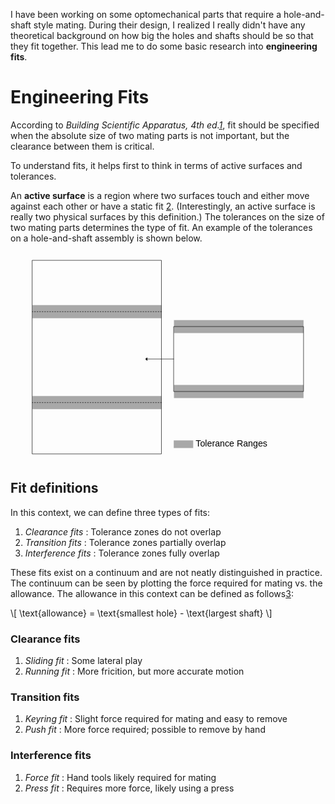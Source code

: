 <!--
.. title: Engineering Fits
.. slug: engineering-fits
.. date: 2024-03-26 11:48:49 UTC+01:00
.. tags: fits, 3d printing
.. category: manufacturing
.. link: 
.. description: The basic theory of engineering fits
.. type: text
.. has_math: true
-->

I have been working on some optomechanical parts that require a hole-and-shaft style mating. During their design, I realized I really didn't have any theoretical background on how big the holes and shafts should be so that they fit together. This lead me to do some basic research into **engineering fits**.

# Engineering Fits

According to <cite>Building Scientific Apparatus, 4th ed.[1]</cite>, fit should be specified when the absolute size of two mating parts is not important, but the clearance between them is critical.

To understand fits, it helps first to think in terms of active surfaces and tolerances.

An **active surface** is a region where two surfaces touch and either move against each other or have a static fit [2]. (Interestingly, an active surface is really two physical surfaces by this definition.) The tolerances on the size of two mating parts determines the type of fit. An example of the tolerances on a hole-and-shaft assembly is shown below.

<svg
   width="150mm"
   height="100mm"
   viewBox="0 0 150 100"
   version="1.1"
   id="svg5"
   xmlns="http://www.w3.org/2000/svg"
   xmlns:svg="http://www.w3.org/2000/svg">
  <defs
     id="defs2" />
  <g
     id="layer1">
    <g
       id="g17422"
       transform="translate(4.3342147,0.28437662)">
      <g
         id="g18330"
         transform="translate(7.3550761,0.97463966)">
        <rect
           style="fill:#a8a8a8;fill-opacity:1;stroke:none;stroke-width:0.0499999;stroke-linecap:square;stroke-dasharray:0.0999994, 0.199999;stroke-dashoffset:0;stroke-opacity:1"
           id="rect8681"
           width="61.416935"
           height="6.1849809"
           x="-1.2360383"
           y="24.001053"
           ry="2.3741585e-07" />
        <rect
           style="fill:#a8a8a8;fill-opacity:1;stroke:none;stroke-width:0.0499999;stroke-linecap:square;stroke-dasharray:0.0999994, 0.199999;stroke-dashoffset:0;stroke-opacity:1"
           id="rect8943"
           width="61.416935"
           height="6.1849809"
           x="-1.2359573"
           y="67.295868"
           ry="2.3741585e-07" />
        <rect
           style="fill:none;fill-opacity:1;stroke:#000000;stroke-width:0.199999;stroke-linecap:square;stroke-dasharray:none;stroke-dashoffset:0;stroke-opacity:1"
           id="rect8621"
           width="61.416935"
           height="92.190269"
           x="-1.2359573"
           y="2.645849"
           ry="1.7694015e-07" />
        <path
           style="fill:none;fill-opacity:1;stroke:#000000;stroke-width:0.199999;stroke-linecap:square;stroke-dasharray:0.399999, 0.799999;stroke-dashoffset:0;stroke-opacity:1"
           d="M 60.180883,27.093527 H -1.2360264"
           id="path8677" />
        <path
           style="fill:none;fill-opacity:1;stroke:#000000;stroke-width:0.199999;stroke-linecap:square;stroke-dasharray:0.399999, 0.799999;stroke-dashoffset:0;stroke-opacity:1"
           d="M 60.18099,70.388445 H -1.2360264"
           id="path8679" />
        <rect
           style="fill:#a8a8a8;fill-opacity:1;stroke:none;stroke-width:0.199999;stroke-linecap:square;stroke-dasharray:none;stroke-dashoffset:0;stroke-opacity:1"
           id="rect9673"
           width="61.708443"
           height="6.1849813"
           x="66.149086"
           y="62.016087"
           ry="2.3741585e-07" />
        <rect
           style="fill:#a8a8a8;fill-opacity:1;stroke:none;stroke-width:0.199999;stroke-linecap:square;stroke-dasharray:none;stroke-dashoffset:0;stroke-opacity:1"
           id="rect9677"
           width="61.708443"
           height="6.1849813"
           x="66.149086"
           y="31.09115"
           ry="2.3741585e-07" />
        <rect
           style="fill:none;fill-opacity:1;stroke:#000000;stroke-width:0.199999;stroke-linecap:square;stroke-dasharray:none;stroke-dashoffset:0;stroke-opacity:1"
           id="rect9671"
           width="61.708359"
           height="30.924906"
           x="66.149086"
           y="34.183422"
           ry="2.3741585e-07" />
        <g
           id="g18315"
           transform="translate(-24.896546)">
          <rect
             style="fill:#a8a8a8;fill-opacity:1;stroke:none;stroke-width:0.2;stroke-linecap:square;stroke-dasharray:none;stroke-dashoffset:0;stroke-opacity:1"
             id="rect16362"
             width="9.260376"
             height="3.6321862"
             x="90.945633"
             y="88.398582"
             ry="1.394246e-07" />
          <text
             xml:space="preserve"
             style="font-size:4.23333px;font-family:Arial;-inkscape-font-specification:'Arial, Normal';text-align:center;text-anchor:middle;fill:#000000;fill-opacity:1;stroke:none;stroke-width:0.0499999;stroke-linecap:square;stroke-linejoin:bevel;stroke-dasharray:none;stroke-dashoffset:0;stroke-opacity:1"
             x="118.46138"
             y="91.428886"
             id="text12648"><tspan
               id="tspan12646"
               style="font-size:4.23333px;fill:#000000;fill-opacity:1;stroke:none;stroke-width:0.05"
               x="118.46138"
               y="91.428886">Tolerance Ranges</tspan></text>
        </g>
        <path
           style="fill:#000000;fill-opacity:1;stroke:#000000;stroke-width:0.199999;stroke-linecap:butt;stroke-linejoin:round;stroke-dasharray:none;stroke-dashoffset:0;stroke-opacity:1"
           d="M 66.149086,49.64587 H 52.638712 l 0.728979,-0.628177 v 1.351618 L 52.638712,49.64587"
           id="path16428" />
      </g>
    </g>
  </g>
</svg>

## Fit definitions

In this context, we can define three types of fits:

1. _Clearance fits_ : Tolerance zones do not overlap
2. _Transition fits_ : Tolerance zones partially overlap
3. _Interference fits_ : Tolerance zones fully overlap

These fits exist on a continuum and are not neatly distinguished in practice. The continuum can be seen by plotting the force required for mating vs. the allowance. The allowance in this context can be defined as follows[3]:

\\[ \text{allowance} = \text{smallest hole} - \text{largest shaft} \\]

### Clearance fits

1. _Sliding fit_ : Some lateral play
2. _Running fit_ : More fricition, but more accurate motion

### Transition fits

1. _Keyring fit_ : Slight force required for mating and easy to remove
2. _Push fit_ : More force required; possible to remove by hand

### Interference fits

1. _Force fit_ : Hand tools likely required for mating
2. _Press fit_ : Requires more force, likely using a press

[1]: https://www.cambridge.org/core/books/building-scientific-apparatus/52BB9BC3EDF3A8F604EF95D83901AA00
[2]: https://formlabs.com/eu/blog/3D-printing-tolerances-for-engineering-fit/
[3]: https://waykenrm.com/blogs/difference-between-tolerance-and-allowance/
